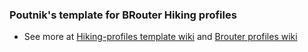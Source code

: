 ### Poutnik's template for BRouter Hiking profiles

* See more at [Hiking-profiles template wiki](https://github.com/poutnikl/Hiking-Poutnik/wiki) and [Brouter profiles wiki](https://github.com/poutnikl/Brouter-profiles/wiki)
   
